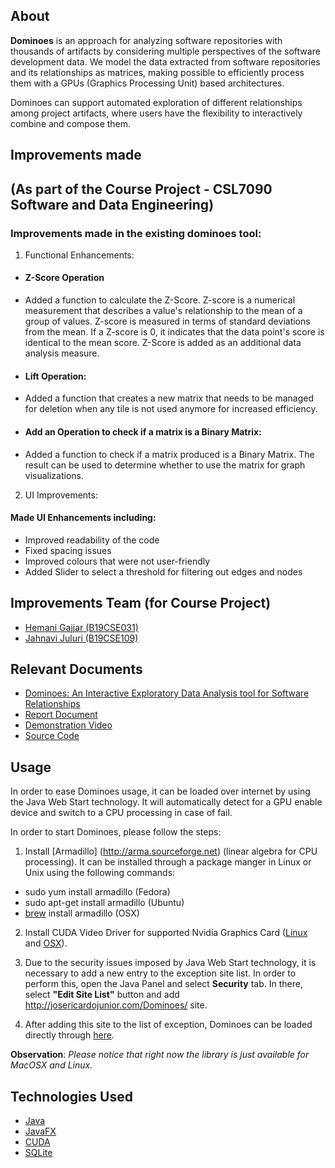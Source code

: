 ## About

**Dominoes** is an approach for analyzing software repositories with thousands of artifacts by considering multiple perspectives of the software development data. We model the data extracted from software repositories and its relationships as matrices, making possible to efficiently process them with a GPUs (Graphics Processing Unit) based architectures.

Dominoes can support automated exploration of different relationships among project artifacts, where users have the flexibility to interactively combine and compose them.

## Improvements made 
## (As part of the Course Project - CSL7090 Software and Data Engineering)

### Improvements made in the existing dominoes tool:

1. Functional Enhancements:

- #### Z-Score Operation 
- Added a function to calculate the Z-Score. Z-score is a numerical measurement that describes a value's relationship to the mean of a group of values. Z-score is measured in terms of standard deviations from the mean. If a Z-score is 0, it indicates that the data point's score is identical to the mean score. Z-Score is added as an additional data analysis measure.

- #### Lift Operation:
- Added a function that creates a new matrix that needs to be managed for deletion when any tile is not used anymore for increased efficiency. 

- #### Add an Operation to check if a matrix is a Binary Matrix:
- Added a function to check if a matrix produced is a Binary Matrix. The result can be used to determine whether to use the matrix for graph visualizations.


2. UI Improvements:

#### Made UI Enhancements including:
- Improved readability of the code
- Fixed spacing issues
- Improved colours that were not user-friendly
- Added Slider to select a threshold for filtering out edges and nodes


## Improvements Team (for Course Project)

* [Hemani Gajjar (B19CSE031)](https://github.com/hemani-gajjar)
* [Jahnavi Juluri (B19CSE109)](https://github.com/jahnavi1111)

## Relevant Documents

* [Dominoes: An Interactive Exploratory Data Analysis tool for Software Relationships](https://ieeexplore.ieee.org/document/9072287/)
* [Report Document](https://docs.google.com/document/d/1qaXYQ5A21LkntA0s2qrfMEcMrE0EDUvu_Vn9H2Ac1Q4/edit?usp=sharing)
* [Demonstration Video](https://github.com/hemani-gajjar/improved-dominoes)
* [Source Code](https://github.com/hemani-gajjar/improved-dominoes)

## Usage

In order to ease Dominoes usage, it can be loaded over internet by using the Java Web Start technology. It will automatically detect for a GPU enable device and switch to a CPU processing in case of fail. 

In order to start Dominoes, please follow the steps:

1. Install [Armadillo] (http://arma.sourceforge.net) (linear algebra for CPU processing). It can be installed through a package manger in Linux or Unix using the following commands:

* sudo yum install armadillo (Fedora)
* sudo apt-get install armadillo (Ubuntu)
* [brew](https://github.com/Homebrew/install) install armadillo (OSX)

2. Install CUDA Video Driver for supported Nvidia Graphics Card ([Linux](https://developer.nvidia.com/cuda-downloads) and [OSX](http://www.nvidia.com/object/mac-driver-archive.html)). 

3. Due to the security issues imposed by Java Web Start technology, it is necessary to add a new entry to the exception site list. In order to perform this, open the Java Panel and select **Security** tab. In there, select **"Edit Site List"** button and add http://josericardojunior.com/Dominoes/ site.

4. After adding this site to the list of exception, Dominoes can be loaded directly through [here](http://josericardojunior.com/Dominoes/Dominoes.jnlp).

**Observation**: *Please notice that right now the library is just available for MacOSX and Linux.*

## Technologies Used

* [Java](http://java.com)
* [JavaFX](http://docs.oracle.com/javafx/)
* [CUDA](http://www.nvidia.com/object/cuda_home_new.html)
* [SQLite](http://www.sqlite.org)
